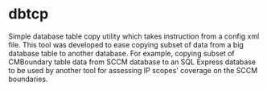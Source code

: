 # dbtcp
Simple database table copy utility which takes instruction from a config xml file. This tool was developed to ease copying subset of data from a big database table to another database. 
For example, copying subset of CMBoundary table data from SCCM database to an SQL Express database to be used by another tool for assessing IP scopes' coverage on the SCCM boundaries.



